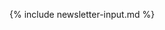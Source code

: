 <script src="https://utteranc.es/client.js"
        repo="nurkiewicz/256"
        issue-term="title"
        theme="preferred-color-scheme"
        crossorigin="anonymous"
        async>
</script>

{% include newsletter-input.md %}